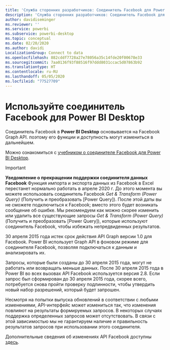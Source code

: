 ```yaml
---
title: 'Служба сторонних разработчиков: Соединитель Facebook для Power BI Desktop'
description: 'Служба сторонних разработчиков: Соединитель Facebook для Power BI Desktop'
author: davidiseminger
ms.reviewer: ''
ms.service: powerbi
ms.subservice: powerbi-desktop
ms.topic: conceptual
ms.date: 02/20/2020
ms.author: davidi
LocalizationGroup: Connect to data
ms.openlocfilehash: 882cddf7728a27e78056a35c14fde20f00678e33
ms.sourcegitcommit: 7aa0136f93f88516f97ddd8031ccac5d07863b92
ms.translationtype: HT
ms.contentlocale: ru-RU
ms.lasthandoff: 05/05/2020
ms.locfileid: "77527709"
---
```

# <a name="use-the-facebook-connector-for-power-bi-desktop"></a>Используйте соединитель Facebook для Power BI Desktop
Соединитель Facebook в **Power BI Desktop** основывается на Facebook Graph API. поэтому его функции и доступность могут измениться в дальнейшем.

Можно ознакомиться с [учебником о соединителе Facebook для Power BI Desktop](desktop-tutorial-facebook-analytics.md).

> [!IMPORTANT]
> **Уведомление о прекращении поддержки соединителя данных Facebook** Функция импорта и экспорта данных из Facebook в Excel перестанет нормально работать в апреле 2020 г. До этого момента вы можете использовать соединитель Facebook *Get & Transform (Power Query)* (Получить и преобразовать [Power Query]). После этой даты вы не сможете подключиться к Facebook; вместо этого будет возникать сообщение об ошибке. Мы рекомендуем как можно скорее изменить или удалить все существующие запросы *Get & Transform (Power Query)* (Получить и преобразовать [Power Query]), которые используют соединитель Facebook, чтобы избежать непредвиденных результатов.


30 апреля 2015 года истек срок действия API Graph версии 1.0 для Facebook. Power BI использует Graph API в фоновом режиме для соединителя Facebook, позволяя подключаться к данным и анализировать их.

Запросы, которые были созданы до 30 апреля 2015 года, могут не работать или возвращать меньше данных. После 30 апреля 2015 года в Power BI во всех вызовах API Facebook используется версия 2.8. Если запрос был сформирован до 30 апреля 2015 года, скорее всего, потребуется снова пройти проверку подлинности, чтобы утвердить новый набор разрешений, который будет запрошен.

Несмотря на попытки выпуска обновлений в соответствии с любыми изменениями, API-интерфейс может измениться так, что изменения повлияют на результаты формируемых запросов. В некоторых случаях поддержка определенных запросов может отсутствовать. В связи с этой зависимостью мы не гарантируем наличие и правильность результатов запросов при использовании этого соединителя.

Дополнительные сведения об изменениях API Facebook доступны [здесь](https://developers.facebook.com/docs/apps/changelog#v2_0).

